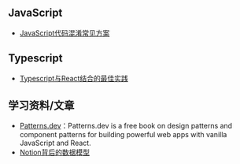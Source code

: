 ## JavaScript
- [JavaScript代码混淆常见方案](https://github.com/KtfwyCJ/blog/issues/1)

## Typescript
- [Typescript与React结合的最佳实践](https://github.com/KtfwyCJ/blog/issues/2)


## 学习资料/文章
- [Patterns.dev](https://www.patterns.dev/)：Patterns.dev is a free book on design patterns and component patterns for building powerful web apps with vanilla JavaScript and React.
- [Notion背后的数据模型](https://www.notion.so/blog/data-model-behind-notion)